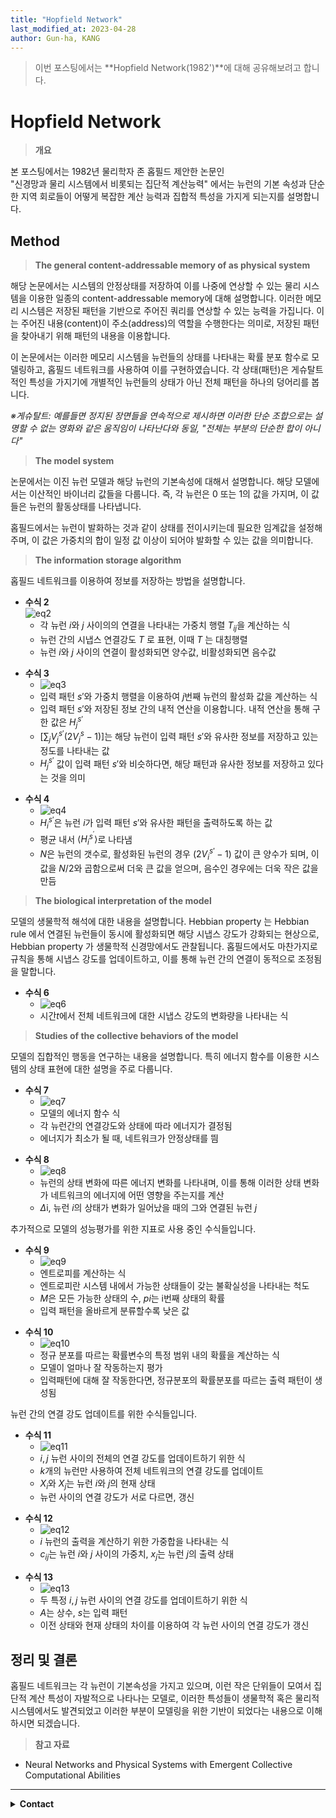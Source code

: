 ```yaml
---
title: "Hopfield Network"
last_modified_at: 2023-04-28
author: Gun-ha, KANG
---
```


> 이번 포스팅에서는 **Hopfield Network(1982')**에 대해 공유해보려고 합니다.


# **Hopfield Network**

> **개요**  

본 포스팅에서는 1982년 물리학자 존 홉필드 제안한 논문인   
"신경망과 물리 시스템에서 비롯되는 집단적 계산능력" 에서는 뉴런의 기본 속성과 단순한 지역 회로들이 어떻게 복잡한 계산 능력과 집합적 특성을 가지게 되는지를 설명합니다.


## **Method**

> **The general content-addressable memory of as physical system**

해당 논문에서는 시스템의 안정상태를 저장하여 이를 나중에 연상할 수 있는 물리 시스템을 이용한 일종의 content-addressable memory에 대해 설명합니다. 이러한 메모리 시스템은 저장된 패턴을 기반으로 주어진 쿼리를 연상할 수 있는 능력을 가집니다. 이는 주어진 내용(content)이 주소(address)의 역할을 수행한다는 의미로, 저장된 패턴을 찾아내기 위해 패턴의 내용을 이용합니다.

이 논문에서는 이러한 메모리 시스템을 뉴런들의 상태를 나타내는 확률 분포 함수로 모델링하고, 홉필드 네트워크를 사용하여 이를 구현하였습니다. 각 상태(패턴)은 게슈탈트적인 특성을 가지기에 개별적인 뉴런들의 상태가 아닌 전체 패턴을 하나의 덩어리를 봅니다.

_※게슈탈트: 예를들면 정지된 장면들을 연속적으로 제시하면 이러한 단순 조합으로는 설명할 수 없는 영화와 같은 움직임이 나타난다와 동일, "전체는 부분의 단순한 합이 아니다"_


> **The model system**

논문에서는 이진 뉴런 모델과 해당 뉴런의 기본속성에 대해서 설명합니다. 해당 모델에서는 이산적인 바이너리 값들을 다룹니다. 즉, 각 뉴런은 0 또는 1의 값을 가지며, 이 값들은 뉴런의 활동상태를 나타냅니다.

홉필드에서는 뉴런이 발화하는 것과 같이 상태를 전이시키는데 필요한 임계값을 설정해주며, 이 값은 가중치의 합이 일정 값 이상이 되어야 발화할 수 있는 값을 의미합니다.


> **The information storage algorithm** 

홉필드 네트워크를 이용하여 정보를 저장하는 방법을 설명합니다.  

* **수식 2**  
  ![eq2](https://user-images.githubusercontent.com/92897860/235077062-01168f2a-309c-4ff4-a5e6-342463d192dd.png)
  + 각 뉴런 $i$와 $j$ 사이의의 연결을 나타내는 가중치 행렬 $T_{ij}$을 계산하는 식   
  + 뉴런 간의 시냅스 연결강도 $T$ 로 표현, 이때 $T$ 는 대칭행렬    
  + 뉴런 $i$와 $j$ 사이의 연결이 활성화되면 양수값, 비활성화되면 음수값 

<p>

* **수식 3**  
  + ![eq3](https://user-images.githubusercontent.com/92897860/235077123-a19b1678-ff9d-46fe-9ec1-42abc4675b67.png)
  + 입력 패턴 $s'$와 가중치 행렬을 이용하여 $j$번째 뉴런의 활성화 값을 계산하는 식  
  + 입력 패턴 $s'$와 저장된 정보 간의 내적 연산을 이용합니다. 내적 연산을 통해 구한 값은 $H_j^{s'}$   
  + $[\sum_j V_j^{s'}(2V_j^s-1)]$는 해당 뉴런이 입력 패턴 $s'$와 유사한 정보를 저장하고 있는 정도를 나타내는 값  
  + $H_j^{s'}$ 값이 입력 패턴 $s'$와 비슷하다면, 해당 패턴과 유사한 정보를 저장하고 있다는 것을 의미   

<p>

* **수식 4**
  + ![eq4](https://user-images.githubusercontent.com/92897860/235077170-1dcf00de-77bd-447f-89d8-2f34fc885953.png)
  + $H_i^{s'}$은 뉴런 $i$가 입력 패턴 $s'$와 유사한 패턴을 출력하도록 하는 값  
  + 평균 내서 $\left\langle H_i^{s^{\prime}}\right\rangle$로 나타냄  
  + $N$은 뉴런의 갯수로, 활성화된 뉴런의 경우 $(2 V_i^{s'}-1)$ 값이 큰 양수가 되며, 이 값을 $N/2$와 곱함으로써 더욱 큰 값을 얻으며, 음수인 경우에는 더욱 작은 값을 만듬


> **The biological interpretation of the model**

모델의 생물학적 해석에 대한 내용을 설명합니다. Hebbian property 는 Hebbian rule 에서 연결된 뉴런들이 동시에 활성화되면 해당 시냅스 강도가 강화되는 현상으로,  Hebbian property 가 생물학적 신경망에서도 관찰됩니다. 홉필드에서도 마찬가지로 규칙을 통해 시냅스 강도를 업데이트하고, 이를 통해 뉴런 간의 연결이 동적으로 조정됨을 말합니다.

* **수식 6**
  + ![eq6](https://user-images.githubusercontent.com/92897860/235077308-7f3d04e5-36a1-4a1f-a661-21e876b33207.png)
  + 시간$t$에서 전체 네트워크에 대한 시냅스 강도의 변화량을 나타내는 식   


> **Studies of the collective behaviors of the model** 

모델의 집합적인 행동을 연구하는 내용을 설명합니다. 특히 에너지 함수를 이용한 시스템의 상태 표현에 대한 설명을 주로 다룹니다. 

* **수식 7**
  + ![eq7](https://user-images.githubusercontent.com/92897860/235077370-530ee017-b396-49bc-b195-45a1d5c8c0ce.png)
  + 모델의 에너지 함수 식  
  + 각 뉴런간의 연결강도와 상태에 따라 에너지가 결정됨  
  + 에너지가 최소가 될 때, 네트워크가 안정상태를 띔  

<p>

* **수식 8**
  + ![eq8](https://user-images.githubusercontent.com/92897860/235077455-ed9b6245-75af-463c-b31d-c73a0e4480c0.png)
  + 뉴런의 상태 변화에 따른 에너지 변화를 나타내며, 이를 통해 이러한 상태 변화가 네트워크의 에너지에 어떤 영향을 주는지를 계산 
  + $\Delta$i, 뉴런 $i$의 상태가 변화가 일어났을 때의 그와 연결된 뉴런 $j$  


<p>


추가적으로 모델의 성능평가를 위한 지표로 사용 중인 수식들입니다.

* **수식 9**
  + ![eq9](https://user-images.githubusercontent.com/92897860/235077526-ddff96ec-4a2e-46c6-adc0-5c8c7e82ed98.png)
  + 엔트로피를 계산하는 식
  + 엔트로피란 시스템 내에서 가능한 상태들이 갖는 불확실성을 나타내는 척도  
  + $M$은 모든 가능한 상태의 수, $pi$는 i번째 상태의 확률  
  + 입력 패턴을 올바르게 분류할수록 낮은 값  

<p>

* **수식 10**
  + ![eq10](https://user-images.githubusercontent.com/92897860/235077623-9d420095-c774-435c-b44a-c78e4831c6b4.png)
  + 정규 분포를 따르는 확률변수의 특정 범위 내의 확률을 계산하는 식  
  + 모델이 얼마나 잘 작동하는지 평가  
  + 입력패턴에 대해 잘 작동한다면, 정규분포의 확률분포를 따르는 출력 패턴이 생성됨  

<p>


뉴런 간의 연결 강도 업데이트를 위한 수식들입니다.


* **수식 11**  
  + ![eq11](https://user-images.githubusercontent.com/92897860/235077975-b972d91c-bac7-4c0d-918f-b9d5866cfa5d.png)
  + $i,j$ 뉴런 사이의 전체의 연결 강도를 업데이트하기 위한 식  
  + $k$개의 뉴런만 사용하여 전체 네트워크의 연결 강도를 업데이트  
  + $X_i$와 $X_j$는 뉴런 $i$와 $j$의 현재 상태  
  + 뉴런 사이의 연결 강도가 서로 다르면, 갱신  

<p>

* **수식 12**
  + ![eq12](https://user-images.githubusercontent.com/92897860/235077863-05146ac6-b1cd-4c4a-8b14-dfedc8c2ebf4.png)
  + $i$ 뉴런의 출력을 계산하기 위한 가중합을 나타내는 식
  + $c_{ij}$는 뉴런 $i$와 $j$ 사이의 가중치, $x_j$는 뉴런 $j$의 출력 상태

<p>

* **수식 13**
  + ![eq13](https://user-images.githubusercontent.com/92897860/235077888-90f3809f-8168-4e7b-9d4a-aae0fce76cd2.png)
  + 두 특정 $i,j$ 뉴런 사이의 연결 강도를 업데이트하기 위한 식 
  + $A$는 상수, $s$는 입력 패턴  
  + 이전 상태와 현재 상태의 차이를 이용하여 각 뉴런 사이의 연결 강도가 갱신  



## **정리 및 결론**


홉필드 네트워크는 각 뉴런이 기본속성을 가지고 있으며, 이런 작은 단위들이 모여서 집단적 계산 특성이 자발적으로 나타나는 모델로, 이러한 특성들이 생물학적 혹은 물리적 시스템에서도 발견되었고 이러한 부분이 모델링을 위한 기반이 되었다는 내용으로 이해하시면 되겠습니다.


> **참고 자료**  

* Neural Networks and Physical Systems with Emergent Collective Computational Abilities

---

<details>
  <summary><b>Contact</b></summary>

<b>Author. </b>KangGunha

<b>Email. </b>zxcvbnm9931@epozen.com

</details>
